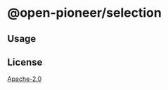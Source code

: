 # @open-pioneer/selection

## Usage

## License

[Apache-2.0](https://www.apache.org/licenses/LICENSE-2.0)

